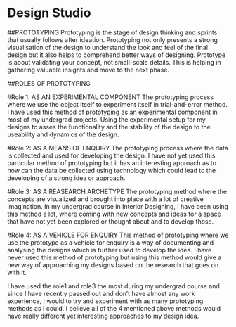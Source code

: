 # Design Studio

##PROTOTYPING
Prototyping is the stage of design thinking and sprints that usually follows after ideation.  Prototyping not only presents a strong visualisation of the design to understand the look and feel of the final design but it also helps to comprehend better ways of designing. Prototype is about validating your concept, not small-scale details. This is helping in gathering valuable insights and move to the next phase. 

##ROLES OF PROTOTYPING

#Role 1: AS AN EXPERIMENTAL COMPONENT
The prototyping process where we use the object itself to experiment itself in trial-and-error method. I have used this method of prototyping as an experimental component in most of my undergrad projects. Using the experimental setup for my designs to asses the functionality and the stability of the design to the useability and dynamics of the design.

#Role 2: AS A MEANS OF ENQUIRY
The prototyping process where the data is collected and used for developing the design. I have not yet used this particular method of prototyping but it has an interesting approach as to how can the data be collected using technology which could lead to the developing of a strong idea or approach.

#Role 3: AS A REASEARCH ARCHETYPE
The prototyping method where the concepts are visualized and brought into place with a lot of creative imagination. In my undergrad course in Interior Designing, I have been using this method a lot, where coming with new concepts and ideas for a space that have not yet been explored or thought about and to develop those.

#Role 4: AS A VEHICLE FOR ENQUIRY
This method of prototyping where we use the prototype as a vehicle for enquiry is a way of documenting and analysing the designs which is further used to develop the idea. I have never used this method of prototyping but using this method would give a new way of approaching my designs based on the research that goes on with it.

I have used the role1 and role3 the most during my undergrad course and since I have recently passed out and don’t have almost any work experience, I would to try and experiment with as many prototyping methods as I could. I believe all of the 4 mentioned above methods would have really different yet interesting approaches to my design idea.
